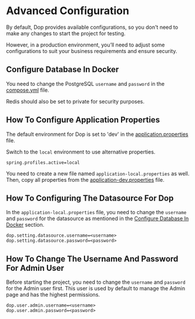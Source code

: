 # Advanced Configuration

By default, Dop provides available configurations, so you don't need to make any changes to start the project for testing.

However, in a production environment, you’ll need to adjust some configurations to suit your business requirements and ensure security.

## Configure Database In Docker

You need to change the PostgreSQL `username` and `password` in the [compose.yml](https://github.com/vanlinh619/Dop/blob/main/Dop/compose.yml) file.

Redis should also be set to private for security purposes.

## How To Configure Application Properties

The default environment for Dop is set to 'dev' in the [application.properties](https://github.com/vanlinh619/Dop/blob/main/Dop/src/main/resources/application.properties) file.

Switch to the `local` environment to use alternative properties.

```properties
spring.profiles.active=local
```
You need to create a new file named `application-local.properties` as well. Then, copy all properties from the [application-dev.properties](https://github.com/vanlinh619/Dop/blob/main/Dop/src/main/resources/application-dev.properties) file.

## How To Configuring The Datasource For Dop

In the `application-local.properties` file, you need to change the `username` and `password` for the datasource as mentioned in the [Configure Database In Docker](#how-to-configure-application-properties) section.

```properties
dop.setting.datasource.username=<username>
dop.setting.datasource.password=<password>
```

## How To Change The Username And Password For Admin User

Before starting the project, you need to change the `username` and `password` for the Admin user first. This user is used by default to manage the Admin page and has the highest permissions.

```properties
dop.user.admin.username=<username>
dop.user.admin.password=<password>
```
